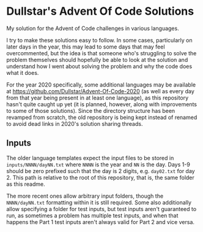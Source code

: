 # Dullstar's Advent Of Code Solutions
My solution for the Advent of Code challenges in various languages.

I try to make these solutions easy to follow. In some cases, particularly on later days in the year, this may lead to some days that may feel overcommented, but the idea is that someone who's struggling to solve the problem themselves should hopefully be able to look at the solution and understand how I went about solving the problem and why the code does what it does.

For the year 2020 specifically, some additional languages may be available at https://github.com/Dullstar/Advent-Of-Code-2020 (as well as every day from that year being present in at least one language), as this repository hasn't quite caught up yet (it is planned, however, along with improvements to some of those solutions). Since the directory structure has been revamped from scratch, the old repository is being kept instead of renamed to avoid dead links in 2020's solution sharing threads.

## Inputs
The older language templates expect the input files to be stored in `inputs/NNNN/dayNN.txt` where `NNNN` is the year and `NN` is the day. Days 1-9 should be zero prefixed such that the day is 2 digits, e.g. `day02.txt` for day 2. This path is relative to the root of this repository, that is, the same folder as this readme.

The more recent ones allow arbitrary input folders, though the `NNNN/dayNN.txt` formatting within it is still required. Some also additionally allow specifying a folder for test inputs, but test inputs aren't guaranteed to run, as sometimes a problem has multiple test inputs, and when that happens the Part 1 test inputs aren't always valid for Part 2 and vice versa.